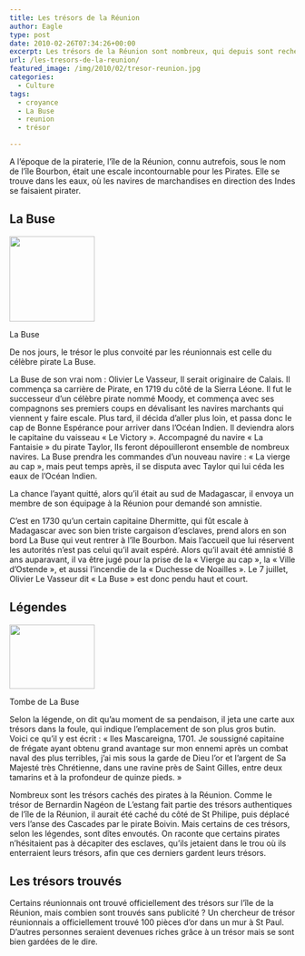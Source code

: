 ```yaml
---
title: Les trésors de la Réunion
author: Eagle
type: post
date: 2010-02-26T07:34:26+00:00
excerpt: Les trésors de la Réunion sont nombreux, qui depuis sont recherchés mais en vain.
url: /les-tresors-de-la-reunion/
featured_image: /img/2010/02/tresor-reunion.jpg
categories:
  - Culture
tags:
  - croyance
  - La Buse
  - reunion
  - trésor

---
```

A l’époque de la piraterie, l’île de la Réunion, connu autrefois, sous le nom de l’île Bourbon, était une escale incontournable pour les Pirates. Elle se trouve dans les eaux, où les navires de marchandises en direction des Indes se faisaient pirater. 

## La Buse

<div id="attachment_671" style="width: 160px" class="wp-caption alignright">
  <img aria-describedby="caption-attachment-671" src="/img/2010/02/180px-Olivier_levasseur-150x150.jpg?resize=150%2C150" alt="" title="180px-Olivier_levasseur" width="150" height="150" class="size-thumbnail wp-image-671" data-recalc-dims="1" />
  
  <p id="caption-attachment-671" class="wp-caption-text">
    La Buse
  </p>
</div>


  
De nos jours, le trésor le plus convoité par les réunionnais est celle du célèbre pirate La Buse.
  
La Buse de son vrai nom : Olivier Le Vasseur, Il serait originaire de Calais. Il commença sa carrière de Pirate, en 1719 du côté de la Sierra Léone. Il fut le successeur d’un célèbre pirate nommé Moody, et commença avec ses compagnons ses premiers coups en dévalisant les navires marchants qui viennent y faire escale. Plus tard, il décida d’aller plus loin, et passa donc le cap de Bonne Espérance pour arriver dans l’Océan Indien. Il deviendra alors le capitaine du vaisseau « Le Victory ». Accompagné du navire « La Fantaisie » du pirate Taylor, Ils feront dépouilleront ensemble de nombreux navires. La Buse prendra les commandes d’un nouveau navire : « La vierge au cap », mais peut temps après, il se disputa avec Taylor qui lui céda les eaux de l’Océan Indien. 

La chance l’ayant quitté, alors qu’il était au sud de Madagascar, il envoya un membre de son équipage à la Réunion pour demandé son amnistie. 

C’est en 1730 qu’un certain capitaine Dhermitte, qui fût escale à Madagascar avec son bien triste cargaison d’esclaves, prend alors en son bord La Buse qui veut rentrer à l’île Bourbon. Mais l’accueil que lui réservent les autorités n&rsquo;est pas celui qu’il avait espéré. Alors qu’il avait été amnistié 8 ans auparavant, il va être jugé pour la prise de la « Vierge au cap », la « Ville d’Ostende », et aussi l’incendie de la « Duchesse de Noailles ». Le 7 juillet, Olivier Le Vasseur dit « La Buse » est donc pendu haut et court. 

## Légendes

<div id="attachment_672" style="width: 160px" class="wp-caption alignleft">
  <img aria-describedby="caption-attachment-672" src="/img/2010/02/images.jpg?resize=150%2C113" alt="" title="images" width="150" height="113" class="size-full wp-image-672" data-recalc-dims="1" />
  
  <p id="caption-attachment-672" class="wp-caption-text">
    Tombe de La Buse
  </p>
</div> Selon la légende, on dit qu’au moment de sa pendaison, il jeta une carte aux trésors dans la foule, qui indique l’emplacement de son plus gros butin. Voici ce qu’il y est écrit : « Iles Mascareigna, 1701. Je soussigné capitaine de frégate ayant obtenu grand avantage sur mon ennemi après un combat naval des plus terribles, j’ai mis sous la garde de Dieu l’or et l’argent de Sa Majesté très Chrétienne, dans une ravine près de Saint Gilles, entre deux tamarins et à la profondeur de quinze pieds. » 

Nombreux sont les trésors cachés des pirates à la Réunion. Comme le trésor de Bernardin Nagéon de L&rsquo;estang fait partie des trésors authentiques de l&rsquo;île de la Réunion, il aurait été caché du côté de St Philipe, puis déplacé vers l&rsquo;anse des Cascades par le pirate Boivin. Mais certains de ces trésors, selon les légendes, sont dîtes envoutés. On raconte que certains pirates n’hésitaient pas à décapiter des esclaves, qu’ils jetaient dans le trou où ils enterraient leurs trésors, afin que ces derniers gardent leurs trésors. 

## Les trésors trouvés

Certains réunionnais ont trouvé officiellement des trésors sur l&rsquo;île de la Réunion, mais combien sont trouvés sans publicité ? Un chercheur de trésor réunionnais a officiellement trouvé 100 pièces d&rsquo;or dans un mur à St Paul. D&rsquo;autres personnes seraient devenues riches grâce à un trésor mais se sont bien gardées de le dire.